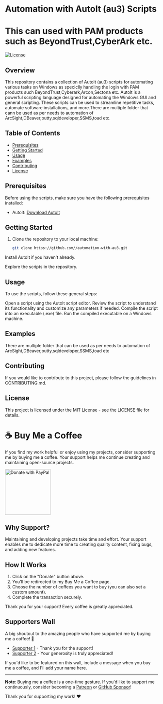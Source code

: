 # Automation with AutoIt (au3) Scripts
# This can used with PAM products such as BeyondTrust,CyberArk etc.

[![License](https://img.shields.io/badge/License-MIT-blue.svg)](https://opensource.org/licenses/MIT)

## Overview

This repository contains a collection of AutoIt (au3) scripts for automating various tasks on Windows as speciclly handling the login with PAM products such BeyondTrust,Cyberark,Arcon,Sectona etc. AutoIt is a powerful scripting language designed for automating the Windows GUI and general scripting. These scripts can be used to streamline repetitive tasks, automate software installations, and more.There are multiple folder that cann be used as per needs to automation of ArcSight,DBeaver,putty,sqldeveloper,SSMS,toad etc.

## Table of Contents

- [Prerequisites](#prerequisites)
- [Getting Started](#getting-started)
- [Usage](#usage)
- [Examples](#examples)
- [Contributing](#contributing)
- [License](#license)

## Prerequisites

Before using the scripts, make sure you have the following prerequisites installed:

- AutoIt: [Download AutoIt](https://www.autoitscript.com/site/autoit/downloads/)

## Getting Started

1. Clone the repository to your local machine:

   ```bash
   git clone https://github.com//automation-with-au3.git
Install AutoIt if you haven't already.

Explore the scripts in the repository.

## Usage
To use the scripts, follow these general steps:

Open a script using the AutoIt script editor.
Review the script to understand its functionality and customize any parameters if needed.
Compile the script into an executable (.exe) file.
Run the compiled executable on a Windows machine.
## Examples
There are multiple folder that can be used as per needs to automation of ArcSight,DBeaver,putty,sqldeveloper,SSMS,toad etc

## Contributing
If you would like to contribute to this project, please follow the guidelines in CONTRIBUTING.md.

## License
This project is licensed under the MIT License - see the LICENSE file for details.


# ☕ Buy Me a Coffee

If you find my work helpful or enjoy using my projects, consider supporting me by buying me a coffee. Your support helps me continue creating and maintaining open-source projects.

<a href="https://paypal.me/DhananjayNidhonkar?country.x=IN&locale.x=en_GB" target="_blank">
  <img src="https://www.paypalobjects.com/en_US/i/btn/btn_donateCC_LG.gif" alt="Donate with PayPal" style="width: 150px; height: auto;">
</a>


## Why Support?

Maintaining and developing projects take time and effort. Your support enables me to dedicate more time to creating quality content, fixing bugs, and adding new features.

## How It Works

1. Click on the "Donate" button above.
2. You'll be redirected to my Buy Me a Coffee page.
3. Choose the number of coffees you want to buy (you can also set a custom amount).
4. Complete the transaction securely.

Thank you for your support! Every coffee is greatly appreciated.

## Supporters Wall

A big shoutout to the amazing people who have supported me by buying me a coffee! 🙌

- [Supporter 1](#) - Thank you for the support!
- [Supporter 2](#) - Your generosity is truly appreciated!

If you'd like to be featured on this wall, include a message when you buy me a coffee, and I'll add your name here.

---

**Note**: Buying me a coffee is a one-time gesture. If you'd like to support me continuously, consider becoming a [Patreon](https://www.patreon.com/) or [GitHub Sponsor](https://github.com/sponsors)!

Thank you for supporting my work! ❤️
